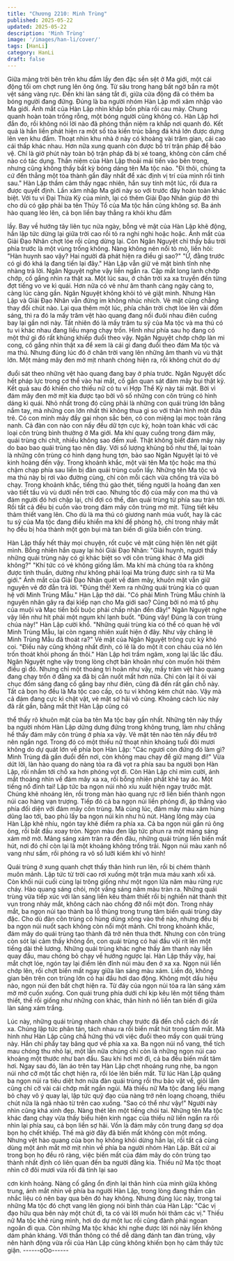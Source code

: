 ```yaml
---
title: "Chương 2210: Minh Trùng"
published: 2025-05-22
updated: 2025-05-22
description: 'Minh Trùng'
image: '/images/han-li/cover/'
tags: [HanLi]
category: HanLi
draft: false
---
```


Giữa mảng trời bên trên khu đầm lầy đen đặc sền sệt ở Ma giới,
một cái động tối om chợt rung lên ông ông. Từ sâu trong hang bất
ngờ bắn ra một vệt sáng vàng rực. Đến khi làn sáng tắt đi, giữa
cửa động đã có thêm ba bóng người đang đứng.
Đúng là ba người nhóm Hàn Lập mới xâm nhập vào Ma giới.
Ánh mắt của Hàn Lập nhìn khắp bốn phía rồi cau mày. Chung
quanh hoàn toàn trống rỗng, một bóng người cũng không có.
Hàn Lập hơi đắn đo, rồi không nói lời nào đã phóng thần niệm ra
khắp nơi quanh đó. Kết quả là hắn liền phát hiện ra một số tòa
kiến trúc bằng đá khá lớn được dựng lên ven khu đầm.
Thoạt nhìn khu nhà ở này có khoảng vài trăm gian, cái cao cái
thấp khác nhau. Hơn nữa xung quanh còn được bố trí trận pháp
để bảo vệ.
Chỉ là giờ phút này toàn bộ trận pháp đã bị xé toang, không còn
cấm chế nào có tác dụng. Thần niệm của Hàn Lập thoải mái tiến
vào bên trong, nhưng cũng không thấy bất kỳ bóng dáng tên Ma
tộc nào.
"Đi thôi, chúng ta cứ đến thẳng một tòa thành gần đây nhất để
xác định vị trí của mình rồi tính sau." Hàn Lập thầm cảm thấy
ngạc nhiên, hắn suy tính một lúc, rồi đưa ra được quyết định.
Lần xâm nhập Ma giới này so với trước đây hoàn toàn khác biệt.
Với tu vi Đại Thừa Kỳ của mình, lại có thêm Giải Đạo Nhân giúp
đỡ thì cho dù có gặp phải ba tên Thủy Tổ của Ma tộc hắn cũng
không sợ.
Ba ánh hào quang léo lên, cả bọn liền bay thẳng ra khỏi khu đầm

lầy.
Bay về hướng tây liên tục nửa ngày, bỗng vẻ mặt của Hàn Lập
khẽ động, hắn lập tức dừng lại giữa trời cao rồi tỏ ra nghi nghi
hoặc hoặc.
Ánh mắt của Giải Đạo Nhân chợt lóe rồi cũng dừng lại.
Còn Ngân Nguyệt chỉ thấy bầu trời phía trước là một vùng trống
không. Nàng không nén nổi tò mò, liền hỏi:
"Hàn huynh sao vậy? Hai người đã phát hiện ra điều gì sao?"
"Ừ, đằng trước có gì đó khá lạ đang tiến lại đây." Hàn Lập vẫn giữ
vẻ mặt bình tĩnh nhẹ nhàng trả lời.
Ngân Nguyệt nghe vậy liền ngẩn ra. Cặp mắt long lanh chớp
chớp, cố gắng nhìn ra thật xa.
Một lúc sau, ở chân trời xa xa truyền đến từng đợt tiếng vo ve kì
quái. Hơn nữa có vẻ như âm thanh càng ngày càng to, càng lúc
càng gần.
Ngân Nguyệt không khỏi tỏ vẻ giật mình.
Nhưng Hàn Lập và Giải Đạo Nhân vẫn đứng im không nhúc
nhích. Vẻ mặt cũng chẳng thay đổi chút nào.
Lại qua thêm một lúc, phía chân trời chợt lóe lên vài đốm sáng, thì
ra đó la mấy trăm vệt hào quang đang nối đuôi nhau điên cuồng
bay lại gần nơi này.
Tất nhiên đó là mấy trăm tu sỹ của Ma tộc và ma thú có tu vi khác
nhau đang liều mạng chạy trốn. Hình như phía sau họ đang có
một thứ gì đó rất khủng khiếp đuổi theo vậy.
Ngân Nguyệt chớp chớp làn mi cong, cố gắng nhìn thật xa để
xem là cái gì đang đuổi theo đám Ma tộc và ma thú. Nhưng đúng
lúc đó ở chân trời vang lên những âm thanh vù vù thật lớn. Một
mảng mây đen mờ mịt nhanh chóng hiện ra, rồi không chút do dự

đuổi sát theo những vệt hào quang đang bay ở phía trước.
Ngân Nguyệt dốc hết pháp lực trong cơ thể vào hai mắt, cố gắn
quan sát đám mây bụi thật kỹ. Kết quả sau đó khiến cho thiếu nữ
có tu vi Hợp Thể Kỳ này tái mặt.
Bời vì đám mây đen mờ mịt kia được tạo bởi vô số những con
côn trùng có hình dáng kì quái.
Nhỏ nhất trong đó cũng phải là những con quái trùng lớn bằng
nắm tay, mà những con lớn nhất thì không thua gì so với thân
hình một đứa trẻ. Có con mình mảy đầy gai nhọn sắc bén, có con
miệng lại mọc toàn răng nanh. Cả đàn con nào con nấy đều dữ
tợn cực kỳ, hoàn toàn khác với các loại côn trùng bình thường ở
Ma giới.
Ma khí quay cuồng trong đám mây, quái trùng chi chít, nhiều
không sao đếm xuể. Thật không biết đám mây này do bao bao
quái trùng tạo nên đây.
Với số lượng khủng bố như thế, lại toàn là những côn trùng có
hình dạng hung tợn, bảo sao Ngân Nguyệt lại tỏ vẻ kinh hoảng
đến vậy.
Trong khoảnh khắc, một vài tên Ma tộc hoặc ma thú chậm chạp
phía sau liền bị đàn quái trùng cuốn lấy.
Những tên Ma tộc và ma thú này bị rơi vào đường cùng, chỉ còn
mỗi cách vừa chống trả vừa bỏ chạy. Trong khoảnh khắc, tiếng
thú gào thét, tiếng người la hoảng đan xen vào tiết tấu vù vù dưới
nền trời cao.
Nhưng tốc độ của mấy con ma thú và đám người đó hơi chập lại,
chỉ đợi có thế, đàn quái trùng từ phía sau tràn tới. Rồi tất cả đều
bị cuốn vào trong đám mây côn trùng mờ mịt.
Từng tiết kêu thảm thiết vang lên. Cho dù là ma thú có giương
nanh múa vuốt, hay là các tu sỹ của Ma tộc đang điều khiển ma
khí để phòng hộ, chỉ trong nháy mắt họ đều bị hóa thành một gợn
bụi mà tan biến đi giữa biển côn trùng.

Hàn Lập thấy hết thảy mọi chuyện, rốt cuộc vẻ mặt cũng hiện lên
nét giật mình. Bỗng nhiên hắn quay lại hỏi Giải Đạo Nhân:
"Giải huynh, ngươi thấy những quái trùng này có gì khác biệt so
với côn trùng khác ở Ma giới không?"
"Khí tức có vẻ không giống lắm. Ma khí mà chúng tỏa ra không
được tinh thuần, dường như không phải loại Ma trùng được sinh
ra từ Ma giới." Ánh mắt của Giải Đạo Nhân quét về đám mây,
khuôn mặt vẫn giữ nguyên vẻ đờ đẫn trả lời.
"Đúng thế! Xem ra những quái trùng kia có quan hệ với Minh
Trùng Mẫu." Hàn Lập thở dài.
"Có phải Minh Trùng Mẫu chính là nguyên nhân gây ra đại kiếp
nạn cho Ma giới sao? Cũng bởi nó mà tổ phụ của muội và Mạc
tiền bối buộc phải chấp nhận đến đây!" Ngân Nguyệt nghe vậy
liền như hít phải một ngụm khí lạnh buốt.
"Đúng vây! Đúng là con trùng chúa này!" Hàn Lập cười khổ.
"Những quái trùng kia có thể có quan hệ với Minh Trùng Mẫu, lại
còn ngang nhiên xuất hiện ở đây. Như vậy chăng lẽ Minh Trùng
Mẫu đã thoát ra?" Vẻ mặt của Ngân Nguyệt trông cực kỳ khó coi.
"Điều này cũng không nhất định, có lẽ là do một ít con cháu của
nó lén trốn thoát khỏi phong ấn thôi." Hàn Lập hơi trầm ngâm,
xong lại lắc lắc đầu.
Ngân Nguyệt nghe vậy trong lòng chợt băn khoăn như còn muốn
hỏi thêm điều gì đó. Nhưng chỉ một thoáng trì hoãn như vậy, mấy
trăm vệt hào quang đang chạy trốn ở đằng xa đã bị cắn nuốt mất
hơn nửa. Chỉ còn lại ít ỏi vài chục đốm sáng đang cố gắng bay
như điên, cũng đã đến rất gần chỗ này.
Tất cả bọn họ đều là Ma tộc cao cấp, có tu vi không kém chút
nào. Vậy mà cả đám đang cực kì chật vật, vẻ mặt sợ hãi vô cùng.
Khoảng cách lúc này đã rất gần, bằng mắt thịt Hàn Lập cũng có

thể thấy rõ khuôn mặt của ba tên Ma tộc bay gần nhất.
Những tên này thấy ba người nhóm Hàn Lập dửng dưng đứng
trong không trung, làm như chẳng hề thấy đám mây côn trùng ở
phía xa vậy. Vẻ mặt tên nào tên nấy đều trở nên ngẩn ngơ.
Trong đó có một thiếu nữ thoạt nhìn khoảng tuổi đôi mươi không
do dự quát lớn về phía bọn Hàn Lập:
"Các ngươi còn đứng đó làm gì? Minh Trùng đã gần đuổi đến nơi,
còn không mau chạy để giữ mạng đi!"
Vừa dứt lời, làn hào quang do nàng tỏa ra đã vọt ra phía sau ba
người bọn Hàn Lập, rồi nhắm tới chỗ xa hơn phóng vọt đi.
Còn Hàn Lập chỉ mỉm cười, ánh mắt thoáng nhìn về đám mây xa
xa, rồi bỗng nhiên phất khẽ tay áo.
Một tiếng nổ đinh tai!
Lập tức ba ngọn núi nhỏ xíu xuất hiện ngay trước mặt. Chúng khẽ
nhoáng lên, rồi trong màn hào quang rực rỡ liền biến thành ngọn
núi cao hàng vạn trượng. Tiếp đó cả ba ngọn núi liền phóng đi, ập
thẳng vào phía đối diện với đám mây côn trùng.
Mà cùng lúc, đám mây màu xám hùng dũng lao tới, bao phủ lấy
ba ngọn núi kín như hũ nút.
Hàng lông mày của Hàn Lập khẽ nhíu, ngón tay khẽ điểm ra phía
xa.
Cả ba ngọn núi gần rú ông ông, rồi bắt đầu xoay tròn.
Ngọn màu đen lập tức phun ra một mảng sáng xám mờ mờ.
Mảng sáng xám tràn ra đến đâu, những quái trùng liền biến mất
hút, nơi đó chỉ còn lại là một khoảng không trống trải.
Ngọn núi màu xanh nổ vang như sấm, rồi phóng ra vô số lưỡi
kiếm khí vô hình!

Quái trùng ở xung quanh chợt thấy thân hình run lên, rồi bị chém
thành muôn mảnh. Lập tức từ trời cao rơi xuống một trận mưa
máu xanh xối xả.
Còn khối núi cuối cùng lại trông giống như một ngọn lửa năm màu
rừng rực cháy. Hào quang sáng chói, một vầng sáng năm màu
tràn ra. Những quái trùng vừa tiếp xúc với làn sáng liền kêu thảm
thiết rồi bị nghiền nát thành thịt vụn trong nháy mắt, không cách
nào chống đỡ nổi một đòn.
Trong nháy mắt, ba ngọn núi tạo thành ba lỗ thủng trong trung
tâm biển quái trùng dày đặc.
Cho dù đàn côn trùng có hùng dũng xông vào thế nào, nhưng đều
bị ba ngọn núi nuốt sạch không còn nổi một mảnh.
Chỉ trong khoảnh khắc, đám mây do quái trùng tạo thành đã trở
nên thưa thớt.
Nhưng con côn trùng còn sót lại cảm thấy không ổn, con quái
trùng có hai đầu vội rít lên một tiếng dài thê lương.
Những quái trùng khác nghe thấy âm thanh này liền quay đầu,
mau chóng bỏ chạy về hướng ngược lại.
Hàn Lập thấy vậy, hai mắt chợt lóe, ngón tay lại điểm lên đỉnh núi
màu đen ở xa xa.
Ngọn núi liền chớp lên, rồi chợt biến mất ngay giữa làn sáng màu
xám.
Liền đó, không gian bên trên con trùng lớn có hai đầu hơi dao
động. Không một dấu hiệu nào, ngọn núi đen bất chợt hiện ra. Từ
đáy của ngọn núi tỏa ra làn sáng xám mờ mờ cuốn xuống.
Con quái trung phía dưới chỉ kịp kêu lên một tiếng thảm thiết, thế
rồi giống như những con khác, thân hình nó liền tan biến đi giữa
làn sáng xám trắng.

Lúc này, những quái trùng nhanh chân chạy trước đã đến chỗ
cách đó rất xa. Chúng lập tức phân tán, tách nhau ra rồi biến mất
hút trong tầm mắt.
Mà hình như Hàn Lập cũng chẳ hứng thú với việc đuổi theo mấy
con quái trùng này. Hắn chỉ phẩy tay bâng quơ về phía xa xa.
Ba ngọn núi nổ vang, thể tích mau chóng thu nhỏ lại, một lần nữa
chúng chỉ còn là những ngọn núi cao khoảng một thước như ban
đầu. Sau khi hơi mờ đi, cả ba đều biến mất tăm hơi.
Ngay sau đó, làn áo trên tay Hàn Lập chợt nhoáng rung nhẹ, ba
ngọn núi nhơ cỡ một tấc chợt hiện ra, rối lóe lên biến mất.
Từ lúc Hàn Lập quăng ba ngọn núi ra tiêu diệt hơn nửa đàn quái
trùng rồi thu bảo vật về, giỏi lắm cũng chỉ cỡ vài cái chớp mắt
ngắn ngủi.
Mà thiếu nữ Ma tộc đang liều mạng bỏ chạy vô ý quay lại, lập tức
quỹ đạo của nàng trở nên loạng choạng, thiếu chút nữa là ngã
nhào từ trên cao xuống.
"Sao có thể như vậy!" Người này nhìn cũng khá xinh đẹp. Nàng
thét lên một tiếng chói tai.
Những tên Ma tộc khác đang chạy vừa thấy biểu hiện kinh ngạc
của thiếu nữ liền ngẩn ra rồi nhìn lại phía sau, cả bọn liền sợ hãi.
Vốn là đám mây côn trung đang sợ dọa bọn họ chết khiếp. Thế
mà giờ đây đã biến mất không còn một mống.
Nhưng vệt hào quang của bọn họ không khỏi dừng hẳn lại, rồi tất
cả cùng dùng một ánh mắt mờ mịt nhìn về phía ba người nhóm
Hàn Lập.
Bất cứ ai trong bọn họ đều rõ ràng, việc biến mất của đám mây
do côn trùng tạo thành nhất định có liên quan đến ba người đằng
kia.
Thiếu nữ Ma tộc thoạt nhìn cỡ đôi mươi vừa rồi đã tỉnh lại sao

cơn kinh hoảng. Nàng cố gắng ổn định lại thân hình của mình
giữa không trung, ánh mắt nhìn về phía ba người Hàn Lập, trong
lòng đang thầm cân nhắc liệu có nên bay qua bên đó hay không.
Nhưng đúng lúc này, trong tai những Ma tộc đó chợt vang lên
giọng nói bình thản của Hàn Lập:
"Các vị đạo hữu qua bên này một chút đi, ta có vài lời muốn hỏi
thăm các vị."
Thiếu nữ Ma tộc khẽ rùng mình, hơi do dự một luc rồi cũng đành
phải ngoan ngoãn đi qua.
Còn những Ma tộc khác khi nghe được lời nói này liền không dám
phản kháng.
Với thần thông có thể dễ dàng đánh tan đàn trùng, vậy nên hành
động vừa rồi của Hàn Lập cũng không khiến bọn họ cảm thấy tức
giận.
------oOo------
